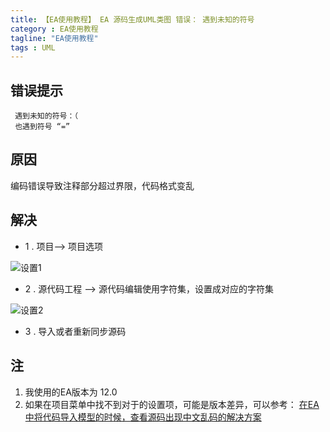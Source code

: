 ```yaml
---
title: 【EA使用教程】 EA 源码生成UML类图 错误： 遇到未知的符号
category : EA使用教程
tagline: "EA使用教程"
tags : UML
---
```


## 错误提示
	 遇到未知的符号：（ 
	 也遇到符号 “=”

## 原因
 编码错误导致注释部分超过界限，代码格式变乱
 
## 解决
*  1 . 项目--> 项目选项

![设置1](http://img.blog.csdn.net/20160802124411048)
	
*  2 . 源代码工程 --> 源代码编辑使用字符集，设置成对应的字符集

![设置2](http://img.blog.csdn.net/20160802123502036)
	
* 3 . 导入或者重新同步源码


## 注
1.  我使用的EA版本为 12.0
2.  如果在项目菜单中找不到对于的设置项，可能是版本差异，可以参考：
[在EA中将代码导入模型的时候，查看源码出现中文乱码的解决方案](http://blog.csdn.net/gfdonx/article/details/49562095)
